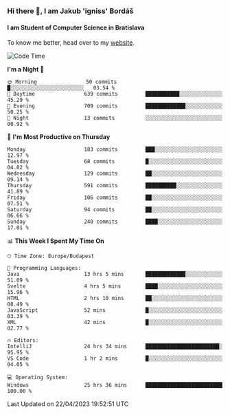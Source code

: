### Hi there 👋, I am Jakub 'igniss' Bordáš

#### I am Student of Computer Science in Bratislava
To know me better, head over to my [website](https://bordas.sk).


<!--START_SECTION:waka-->
![Code Time](http://img.shields.io/badge/Code%20Time-1%2C132%20hrs%2047%20mins-blue)

**I'm a Night 🦉** 

```text
🌞 Morning                50 commits          █░░░░░░░░░░░░░░░░░░░░░░░░   03.54 % 
🌆 Daytime                639 commits         ███████████░░░░░░░░░░░░░░   45.29 % 
🌃 Evening                709 commits         █████████████░░░░░░░░░░░░   50.25 % 
🌙 Night                  13 commits          ░░░░░░░░░░░░░░░░░░░░░░░░░   00.92 % 
```
📅 **I'm Most Productive on Thursday** 

```text
Monday                   183 commits         ███░░░░░░░░░░░░░░░░░░░░░░   12.97 % 
Tuesday                  68 commits          █░░░░░░░░░░░░░░░░░░░░░░░░   04.82 % 
Wednesday                129 commits         ██░░░░░░░░░░░░░░░░░░░░░░░   09.14 % 
Thursday                 591 commits         ██████████░░░░░░░░░░░░░░░   41.89 % 
Friday                   106 commits         ██░░░░░░░░░░░░░░░░░░░░░░░   07.51 % 
Saturday                 94 commits          ██░░░░░░░░░░░░░░░░░░░░░░░   06.66 % 
Sunday                   240 commits         ████░░░░░░░░░░░░░░░░░░░░░   17.01 % 
```


📊 **This Week I Spent My Time On** 

```text
🕑︎ Time Zone: Europe/Budapest

💬 Programming Languages: 
Java                     13 hrs 5 mins       █████████████░░░░░░░░░░░░   51.09 % 
Svelte                   4 hrs 5 mins        ████░░░░░░░░░░░░░░░░░░░░░   15.96 % 
HTML                     2 hrs 10 mins       ██░░░░░░░░░░░░░░░░░░░░░░░   08.49 % 
JavaScript               52 mins             █░░░░░░░░░░░░░░░░░░░░░░░░   03.39 % 
XML                      42 mins             █░░░░░░░░░░░░░░░░░░░░░░░░   02.77 % 

🔥 Editors: 
IntelliJ                 24 hrs 34 mins      ████████████████████████░   95.95 % 
VS Code                  1 hr 2 mins         █░░░░░░░░░░░░░░░░░░░░░░░░   04.05 % 

💻 Operating System: 
Windows                  25 hrs 36 mins      █████████████████████████   100.00 % 
```


 Last Updated on 22/04/2023 19:52:51 UTC
<!--END_SECTION:waka-->
